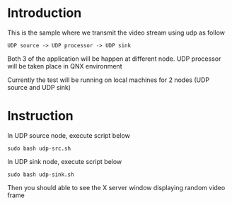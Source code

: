 # Introduction

This is the sample where we transmit the video stream using udp as follow

```
UDP source -> UDP processor -> UDP sink
```

Both 3 of the application will be happen at different node. UDP processor will be taken place in QNX environment

Currently the test will be running on local machines for 2 nodes (UDP source and UDP sink)

# Instruction

In UDP source node, execute script below
```
sudo bash udp-src.sh
```

In UDP sink node, execute script below
```
sudo bash udp-sink.sh
```

Then you should able to see the X server window displaying random video frame
